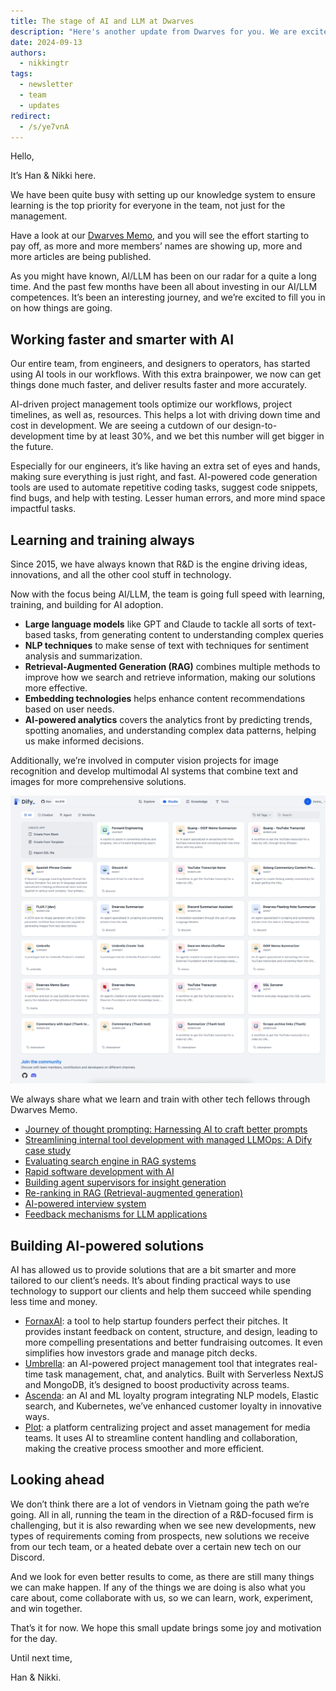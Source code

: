 ```yaml
---
title: The stage of AI and LLM at Dwarves
description: "Here's another update from Dwarves for you. We are excited to share the real journey of growth and transformation since AI and LLM have been on our radar for quite a long time."
date: 2024-09-13
authors:
  - nikkingtr
tags:
  - newsletter
  - team
  - updates
redirect:
  - /s/ye7vnA
---
```


Hello,

It’s Han & Nikki here.

We have been quite busy with setting up our knowledge system to ensure learning is the top priority for everyone in the team, not just for the management.

Have a look at our [Dwarves Memo](http://memo.d.foundation), and you will see the effort starting to pay off, as more and more members’ names are showing up, more and more articles are being published.

As you might have known, AI/LLM has been on our radar for a quite a long time. And the past few months have been all about investing in our AI/LLM competences. It’s been an interesting journey, and we’re excited to fill you in on how things are going.

## Working faster and smarter with AI

Our entire team, from engineers, and designers to operators, has started using AI tools in our workflows. With this extra brainpower, we now can get things done much faster, and deliver results faster and more accurately.

AI-driven project management tools optimize our workflows, project timelines, as well as, resources. This helps a lot with driving down time and cost in development. We are seeing a cutdown of our design-to-development time by at least 30%, and we bet this number will get bigger in the future.

Especially for our engineers, it’s like having an extra set of eyes and hands, making sure everything is just right, and fast. AI-powered code generation tools are used to automate repetitive coding tasks, suggest code snippets, find bugs, and help with testing. Lesser human errors, and more mind space impactful tasks.

## Learning and training always

Since 2015, we have always known that R&D is the engine driving ideas, innovations, and all the other cool stuff in technology.

Now with the focus being AI/LLM, the team is going full speed with learning, training, and building for AI adoption.

- **Large language models** like GPT and Claude to tackle all sorts of text-based tasks, from generating content to understanding complex queries
- **NLP techniques** to make sense of text with techniques for sentiment analysis and summarization.
- **Retrieval-Augmented Generation (RAG)** combines multiple methods to improve how we search and retrieve information, making our solutions more effective.
- **Embedding technologies** helps enhance content recommendations based on user needs.
- **AI-powered analytics** covers the analytics front by predicting trends, spotting anomalies, and understanding complex data patterns, helping us make informed decisions.

Additionally, we’re involved in computer vision projects for image recognition and develop multimodal AI systems that combine text and images for more comprehensive solutions.

![](assets/dwarves-agent.webp)

We always share what we learn and train with other tech fellows through Dwarves Memo.

- [Journey of thought prompting: Harnessing AI to craft better prompts](/ai/journey-of-thought-prompting.md)
- [Streamlining internal tool development with managed LLMOps: A Dify case study](https://memo.d.foundation/playground/01_literature/building-llm-powered-tools-with-dify/)
- [Evaluating search engine in RAG systems](https://memo.d.foundation/playground/01_literature/hybrid-search/)
- [Rapid software development with AI](https://memo.d.foundation/playground/01_literature/developing-rapidly-with-generative-ai/)
- [Building agent supervisors for insight generation](https://memo.d.foundation/playground/01_literature/supervisor-ai-agents/)
- [Re-ranking in RAG (Retrieval-augmented generation)](https://memo.d.foundation/playground/01_literature/engineering/ai/re-ranking-in-rag/)
- [AI-powered interview system](https://memo.d.foundation/playground/01_literature/how-we-created-an-ai-powered-interview-system-using-openais-chatgpt/)
- [Feedback mechanisms for LLM applications](https://memo.d.foundation/playground/01_literature/feedback-mechanism/)

## Building AI-powered solutions

AI has allowed us to provide solutions that are a bit smarter and more tailored to our client’s needs. It’s about finding practical ways to use technology to support our clients and help them succeed while spending less time and money.

- [FornaxAI](https://fornax.ai): a tool to help startup founders perfect their pitches. It provides instant feedback on content, structure, and design, leading to more compelling presentations and better fundraising outcomes. It even simplifies how investors grade and manage pitch decks.
- [Umbrella](http://umbrellaconcierge.com): an AI-powered project management tool that integrates real-time task management, chat, and analytics. Built with Serverless NextJS and MongoDB, it’s designed to boost productivity across teams.
- [Ascenda](http://ascenda.com): an AI and ML loyalty program integrating NLP models, Elastic search, and Kubernetes, we’ve enhanced customer loyalty in innovative ways.
- [Plot](https://www.plot.so/): a platform centralizing project and asset management for media teams. It uses AI to streamline content handling and collaboration, making the creative process smoother and more efficient.

## Looking ahead

We don’t think there are a lot of vendors in Vietnam going the path we’re going. All in all, running the team in the direction of a R&D-focused firm is challenging, but it is also rewarding when we see new developments, new types of requirements coming from prospects, new solutions we receive from our tech team, or a heated debate over a certain new tech on our Discord.

And we look for even better results to come, as there are still many things we can make happen. If any of the things we are doing is also what you care about, come collaborate with us, so we can learn, work, experiment, and win together.

That’s it for now. We hope this small update brings some joy and motivation for the day.

Until next time,

Han & Nikki.
